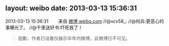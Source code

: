layout: weibo
date: 2013-03-13 15:36:31
---
<meta name="referrer" content="no-referrer" />

2013-03-13 15:36:31  &nbsp;&nbsp;&nbsp;&nbsp;&nbsp;&nbsp; 来自 <a href="http://weibo.com/" rel="nofollow">微博 weibo.com</a>
//@xcv58_: //@何兵:更恶心的事曝光了。 //@千里送好书:吓死我了！
>  抱歉，作者已设置仅展示半年内微博，此微博已不可见。 ​​​
